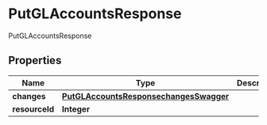 

# PutGLAccountsResponse

PutGLAccountsResponse

## Properties

| Name | Type | Description | Notes |
|------------ | ------------- | ------------- | -------------|
|**changes** | [**PutGLAccountsResponsechangesSwagger**](PutGLAccountsResponsechangesSwagger.md) |  |  [optional] |
|**resourceId** | **Integer** |  |  [optional] |



